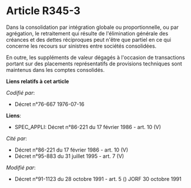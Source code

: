 # Article R345-3

Dans la consolidation par intégration globale ou proportionnelle, ou par agrégation, le retraitement qui résulte de
l'élimination générale des créances et des dettes réciproques peut n'être que partiel en ce qui concerne les recours sur
sinistres entre sociétés consolidées.

En outre, les suppléments de valeur dégagés à l'occasion de transactions portant sur des placements représentatifs de
provisions techniques sont maintenus dans les comptes consolidés.

**Liens relatifs à cet article**

_Codifié par_:

  - Décret n°76-667 1976-07-16

**Liens**:

  - SPEC_APPLI: Décret n°86-221 du 17 février 1986 - art. 10 (V)

_Cité par_:

  - Décret n°86-221 du 17 février 1986 - art. 10 (V)
  - Décret n°95-883 du 31 juillet 1995 - art. 7 (V)

_Modifié par_:

  - Décret n°91-1123 du 28 octobre 1991 - art. 5 () JORF 30 octobre 1991
